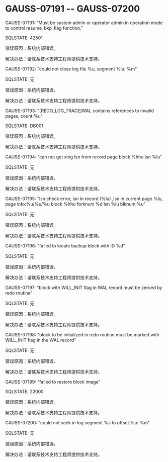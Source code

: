 # GAUSS-07191 -- GAUSS-07200<a name="ZH-CN_TOPIC_0302073351"></a>

GAUSS-07191: "Must be system admin or operator admin in operation mode to control resume\_bkp\_flag function."

SQLSTATE: 42501

错误原因：系统内部错误。

解决办法：请联系技术支持工程师提供技术支持。

GAUSS-07192: "could not close log file %u, segment %lu: %m"

SQLSTATE: 无

错误原因：系统内部错误。

解决办法：请联系技术支持工程师提供技术支持。

GAUSS-07193: "\[REDO\_LOG\_TRACE\]WAL contains references to invalid pages, count:%u"

SQLSTATE: DB001

错误原因：系统内部错误。

解决办法：请联系技术支持工程师提供技术支持。

GAUSS-07194: "can not get xlog lsn from record page block %hhu lsn %lu"

SQLSTATE: 无

错误原因：系统内部错误。

解决办法：请联系技术支持工程师提供技术支持。

GAUSS-07195: "lsn check error, lsn in record \(%lu\) ,lsn in current page %lu, page info:%u/%u/%u block %hhu forknum %d lsn %lu blknum:%u"

SQLSTATE: 无

错误原因：系统内部错误。

解决办法：请联系技术支持工程师提供技术支持。

GAUSS-07196: "failed to locate backup block with ID %d"

SQLSTATE: 无

错误原因：系统内部错误。

解决办法：请联系技术支持工程师提供技术支持。

GAUSS-07197: "block with WILL\_INIT flag in WAL record must be zeroed by redo routine"

SQLSTATE: 无

错误原因：系统内部错误。

解决办法：请联系技术支持工程师提供技术支持。

GAUSS-07198: "block to be initialized in redo routine must be marked with WILL\_INIT flag in the WAL record"

SQLSTATE: 无

错误原因：系统内部错误。

解决办法：请联系技术支持工程师提供技术支持。

GAUSS-07199: "failed to restore block image"

SQLSTATE: 22000

错误原因：系统内部错误。

解决办法：请联系技术支持工程师提供技术支持。

GAUSS-07200: "could not seek in log segment %s to offset %u: %m"

SQLSTATE: 无

错误原因：系统内部错误。

解决办法：请联系技术支持工程师提供技术支持。

